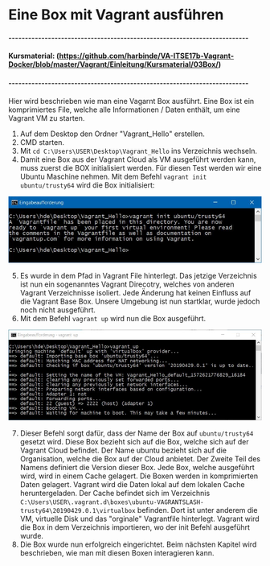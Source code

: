 # Eine Box mit Vagrant ausführen
#### -------------------------------------------------------------------------
#### Kursmaterial: (https://github.com/harbinde/VA-ITSE17b-Vagrant-Docker/blob/master/Vagrant/Einleitung/Kursmaterial/03Box/)
#### -------------------------------------------------------------------------

Hier wird beschrieben wie man eine Vagarnt Box ausführt. Eine Box ist ein komprimiertes File, welche alle Informationen / Daten enthält, um eine Vagrant VM zu starten.

1) Auf dem Desktop den Ordner "Vagrant_Hello" erstellen.
2) CMD starten.
3) Mit `cd C:\Users\USER\Desktop\Vagrant_Hello` ins Verzeichnis wechseln.
4) Damit eine Box aus der Vagrant Cloud als VM ausgeführt werden kann, muss zuerst die BOX initialisiert werden.
Für diesen Test werden wir eine Ubuntu Maschine nehmen.
Mit dem Befehl `vagrant init ubuntu/trusty64` wird die Box initialisiert:

![alt text](https://github.com/harbinde/VA-ITSE17b-Vagrant-Docker/blob/master/Vagrant/Einleitung/IMG/vagrant_init_hello.JPG)

5) Es wurde in dem Pfad in Vagrant File hinterlegt. Das jetzige Verzeichnis ist nun ein sogenanntes Vagrant Direcotry, welches von anderen Vagrant Verzeichnisse isoliert. Jede Änderung hat keinen Einfluss auf die Vagrant Base Box. Unsere Umgebung ist nun startklar, wurde jedoch noch nicht ausgeführt.
6) Mit dem Befehl `vagrant up` wird nun die Box ausgeführt. 

![alt text](https://github.com/harbinde/VA-ITSE17b-Vagrant-Docker/blob/master/Vagrant/Einleitung/IMG/vagrant_up_hello.JPG)

7) Dieser Befehl sorgt dafür, dass der Name der Box auf `ubuntu/trusty64` gesetzt wird. Diese Box bezieht sich auf die Box, welche sich auf der Vagrant Cloud befindet. Der Name ubuntu bezieht sich auf die Organisation, welche die Box auf der Cloud anbietet. Der Zweite Teil des Namens definiert die Version dieser Box. Jede Box, welche ausgeführt wird, wird in einem Cache gelagert. Die Boxen werden in komprimierten Daten gelagert. Vagrant wird die Daten lokal auf dem lokalen Cache heruntergeladen. Der Cache befindet sich im Verzeichnis `C:\Users\USER\.vagrant.d\boxes\ubuntu-VAGRANTSLASH-trusty64\20190429.0.1\virtualbox` befinden. Dort ist unter anderem die VM, virtuelle Disk und das "orginale" Vagrantfile hinterlegt. Vagrant wird die Box in dem Verzeichnis importieren, wo der init Befehl ausgeführt wurde.
8) Die Box wurde nun erfolgreich eingerichtet. Beim nächsten Kapitel wird beschrieben, wie man mit diesen Boxen interagieren kann.
